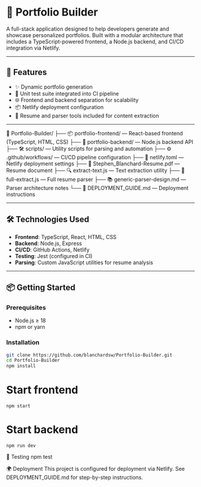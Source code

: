 # 🧰 Portfolio Builder

A full-stack application designed to help developers generate and showcase personalized portfolios. Built with a modular architecture that includes a TypeScript-powered frontend, a Node.js backend, and CI/CD integration via Netlify.

---

## 🚀 Features

- ✨ Dynamic portfolio generation
- 🧪 Unit test suite integrated into CI pipeline
- 🌐 Frontend and backend separation for scalability
- 📦 Netlify deployment configuration
- 📄 Resume and parser tools included for content extraction

---

📁 Portfolio-Builder/
├── 📦 portfolio-frontend/             — React-based frontend (TypeScript, HTML, CSS)
├── 🧩 portfolio-backend/              — Node.js backend API
├── 🛠️ scripts/                        — Utility scripts for parsing and automation
├── ⚙️ .github/workflows/              — CI/CD pipeline configuration
├── 📝 netlify.toml                    — Netlify deployment settings
├── 📄 Stephen_Blanchard-Resume.pdf    — Resume document
├── 🔍 extract-text.js                 — Text extraction utility
├── 🧠 full-extract.js                 — Full resume parser
├── 📚 generic-parser-design.md        — Parser architecture notes
└── 🚀 DEPLOYMENT_GUIDE.md             — Deployment instructions


---

## 🛠️ Technologies Used

- **Frontend**: TypeScript, React, HTML, CSS
- **Backend**: Node.js, Express
- **CI/CD**: GitHub Actions, Netlify
- **Testing**: Jest (configured in CI)
- **Parsing**: Custom JavaScript utilities for resume analysis

---

## 📦 Getting Started

### Prerequisites

- Node.js ≥ 18
- npm or yarn

### Installation

```bash
git clone https://github.com/blanchardsw/Portfolio-Builder.git
cd Portfolio-Builder
npm install
```

# Start frontend
```cd portfolio-frontend
npm start
```

# Start backend
```cd ../portfolio-backend
npm run dev
```

🧪 Testing
npm test

🌍 Deployment
This project is configured for deployment via Netlify. See DEPLOYMENT_GUIDE.md for step-by-step instructions.
